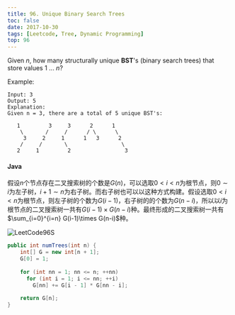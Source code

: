 ```yaml
---
title: 96. Unique Binary Search Trees
toc: false
date: 2017-10-30
tags: [Leetcode, Tree, Dynamic Programming]
top: 96
---
```


Given $n$, how many structurally unique **BST**'s (binary search trees) that store values 1 ... $n$?

Example:

```
Input: 3
Output: 5
Explanation:
Given n = 3, there are a total of 5 unique BST's:

   1         3     3      2      1
    \       /     /      / \      \
     3     2     1      1   3      2
    /     /       \                 \
   2     1         2                 3
```

#### Java

假设$n$个节点存在二叉搜索树的个数是$G(n)$，可以选取$0<i<n$为根节点，则$0\sim i$为左子树，$i+1\sim n$为右子树。而右子树也可以以这种方式构建。假设选取$0<i<n$为根节点，则左子树的个数为$G(i-1)$，右子树的的个数为$G(n-i)$，所以以$i$为根节点的二叉搜索树一共有$G(i-1)\times G(n-i)$种。最终形成的二叉搜索树一共有$\sum_{i=0}^{i=n} G(i-1)\times G(n-i)$种。

![LeetCode96S](http://or9a8nskt.bkt.clouddn.com/LeetCode96S.png?imageslim)


```Java
public int numTrees(int n) {
    int[] G = new int[n + 1];
    G[0] = 1;
    
    for (int nn = 1; nn <= n; ++nn)
      for (int i = 1; i <= nn; ++i)
        G[nn] += G[i - 1] * G[nn - i];
     
    return G[n];
}
```
